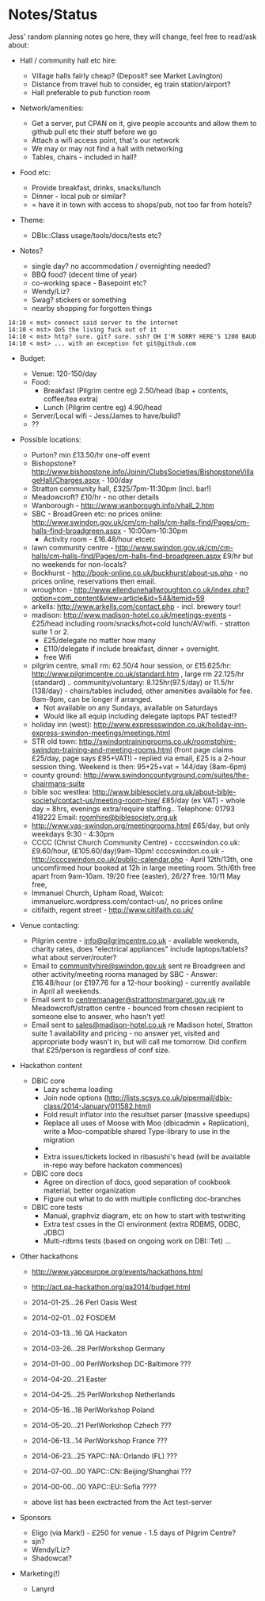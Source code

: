 Notes/Status
============

Jess' random planning notes go here, they will change, feel free to read/ask about:

* Hall / community hall etc hire:
    * Village halls fairly cheap? (Deposit? see Market Lavington)
    * Distance from travel hub to consider, eg train station/airport?
    * Hall preferable to pub function room

* Network/amenities:
    * Get a server, put CPAN on it, give people accounts and allow them to github pull etc their stuff before we go
    * Attach a wifi access point, that's our network
    * We may or may not find a hall with networking
    * Tables, chairs - included in hall?

* Food etc:
    * Provide breakfast, drinks, snacks/lunch
    * Dinner - local pub or similar?
    * = have it in town with access to shops/pub, not too far from hotels?

* Theme:
    * DBIx::Class usage/tools/docs/tests etc?

* Notes?
    * single day? no accommodation / overnighting needed?
    * BBQ food? (decent time of year)
    * co-working space - Basepoint etc?
    * Wendy/Liz?
    * Swag? stickers or something
    * nearby shopping for forgotten things
```
14:10 < mst> connect said server to the internet
14:10 < mst> QoS the living fuck out of it
14:10 < mst> http? sure. git? sure. ssh? OH I'M SORRY HERE'S 1200 BAUD
14:10 < mst> ... with an exception fot git@github.com
```

* Budget:
    * Venue: 120-150/day
    * Food:
        * Breakfast (Pilgrim centre eg) 2.50/head (bap + contents, coffee/tea extra)
        * Lunch (Pilgrim centre eg) 4.90/head
    * Server/Local wifi - Jess/James to have/build?
    * ??

*  Possible locations:
    * Purton? min £13.50/hr one-off event
    * Bishopstone? http://www.bishopstone.info/Joinin/ClubsSocieties/BishopstoneVillageHall/Charges.aspx - 100/day
    * Stratton community hall, £325/7pm-11:30pm (incl. bar!)
    * Meadowcroft? £10/hr - no other details
    * Wanborough - http://www.wanborough.info/vhall_2.htm
    * SBC - BroadGreen etc: no prices online: http://www.swindon.gov.uk/cm/cm-halls/cm-halls-find/Pages/cm-halls-find-broadgreen.aspx - 10:00am-10:30pm
        * Activity room - £16.48/hour
etcetc
    * lawn community centre - http://www.swindon.gov.uk/cm/cm-halls/cm-halls-find/Pages/cm-halls-find-broadgreen.aspx £9/hr but no weekends for non-locals?
    * Bockhurst - http://book-online.co.uk/buckhurst/about-us.php - no prices online, reservations then email.
    * wroughton - http://www.ellendunehallwroughton.co.uk/index.php?option=com_content&view=article&id=54&Itemid=59
    * arkells: http://www.arkells.com/contact.php - incl. brewery tour!
    * madison: http://www.madison-hotel.co.uk/meetings-events - £25/head including room/snacks/hot+cold lunch/AV/wifi. - stratton suite 1 or 2.
        * £25/delegate no matter how many
        * £110/delegate if include breakfast, dinner + overnight.
        * free Wifi
    * pilgrim centre, small rm: 62.50/4 hour session, or £15.625/hr: http://www.pilgrimcentre.co.uk/standard.htm , large rm 22.125/hr (standard) .. community/voluntary: 8.125hr(97.5/day) or 11.5/hr (138/day) - chairs/tables included, other amenities available for fee. 9am-9pm, can be longer if arranged.
        * Not available on any Sundays, available on Saturdays
        * Would like all equip including delegate laptops PAT tested!?
    * holiday inn (west): http://www.expressswindon.co.uk/holiday-inn-express-swindon-meetings/meetings.html
    * STR old town: http://swindontrainingrooms.co.uk/roomstohire-swindon-training-and-meeting-rooms.html (front page claims £25/day, page says £95+VAT!) - replied via email, £25 is a 2-hour session thing. Weekend is then: 95+25+vat = 144/day (8am-6pm)
    * county ground: http://www.swindoncountyground.com/suites/the-chairmans-suite
    * bible soc westlea: http://www.biblesociety.org.uk/about-bible-society/contact-us/meeting-room-hire/ £85/day (ex VAT) - whole day = 8hrs, evenings extra/require staffing.. Telephone: 01793 418222 Email: roomhire@biblesociety.org.uk
    * http://www.vas-swindon.org/meetingrooms.html £65/day, but only weekdays 9:30 - 4:30pm
    * CCCC (Christ Church Community Centre) - ccccswindon.co.uk: £9.60/hour, (£105.60/day)9am-10pm! ccccswindon.co.uk - http://ccccswindon.co.uk/public-calendar.php - April 12th/13th, one uncomfirmed hour booked at 12h in large meeting room. 5th/6th free apart from 9am-10am. 19/20 free (easter), 26/27 free. 10/11 May free, 
    * Immanuel Church, Upham Road, Walcot: immanuelurc.wordpress.com/contact-us/, no prices online
    * citifaith, regent street - http://www.citifaith.co.uk/

* Venue contacting:
    * Pilgrim centre - info@pilgrimcentre.co.uk - available weekends, charity rates, does "electrical appliances" include laptops/tablets? what about server/router?
    * Email to communityhire@swindon.gov.uk  sent re Broadgreen and other activity/meeting rooms managed by SBC - Answer: £16.48/hour (or £197.76 for a 12-hour booking) - currently available in April all weekends.
    * Email sent to centremanager@strattonstmargaret.gov.uk re Meadowcroft/stratton centre - bounced from chosen recipient to someone else to answer, who hasn't yet!
    * Email sent to sales@madison-hotel.co.uk re Madison hotel, Stratton suite 1 availability and pricing - no answer yet, visited and appropriate body wasn't in, but will call me tomorrow. Did confirm that £25/person is regardless of conf size.


* Hackathon content
  * DBIC core
    * Lazy schema loading
    * Join node options (http://lists.scsys.co.uk/pipermail/dbix-class/2014-January/011582.html)
    * Fold result inflator into the resultset parser (massive speedups)
    * Replace all uses of Moose with Moo (dbicadmin + Replication), write a Moo-compatible shared Type-library to use in the migration
    * 
    * Extra issues/tickets locked in ribasushi's head (will be available in-repo way before hackaton commences)
  * DBIC core docs
    * Agree on direction of docs, good separation of cookbook material, better organization
    * Figure out what to do with multiple conflicting doc-branches
  * DBIC core tests
    * Manual, graphviz diagram, etc on how to start with testwriting
    * Extra test csses in the CI environment  (extra RDBMS, ODBC, JDBC) 
    * Multi-rdbms tests (based on ongoing work on DBI::Tet)
...

* Other hackathons
    * http://www.yapceurope.org/events/hackathons.html
    * http://act.qa-hackathon.org/qa2014/budget.html
    * 2014-01-25...26 Perl Oasis West
    * 2014-02-01...02 FOSDEM
    * 2014-03-13...16 QA Hackaton
    * 2014-03-26...28 PerlWorkshop Germany
    * 2014-01-00...00 PerlWorkshop DC-Baltimore ???
    * 2014-04-20...21 Easter
    * 2014-04-25...25 PerlWorkshop Netherlands
    * 2014-05-16...18 PerlWorkshop Poland
    * 2014-05-20...21 PerlWorkshop Czhech ???
    * 2014-06-13...14 PerlWorkshop France ???
    * 2014-06-23...25 YAPC::NA::Orlando (FL) ???
    * 2014-07-00...00 YAPC::CN::Beijing/Shanghai ???
    * 2014-00-00...00 YAPC::EU::Sofia ????

    * above list has been exctracted from the Act test-server

* Sponsors
    * Eligo (via Mark!) - £250 for venue - 1.5 days of Pilgrim Centre?
    * sjn?
    * Wendy/Liz?
    * Shadowcat?

* Marketing(!)
    * Lanyrd
